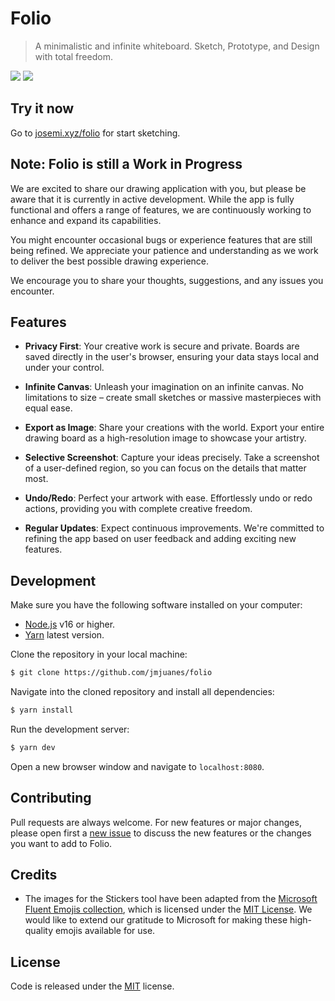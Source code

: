 # Folio

> A minimalistic and infinite whiteboard. Sketch, Prototype, and Design with total freedom.

![](https://badgen.net/github/license/jmjuanes/folio?labelColor=1d2734&color=21bf81)
![](https://badgen.net/badge/PRs/welcome/codecake?labelColor=1d2734&color=21bf81)


## Try it now

Go to [josemi.xyz/folio](https://www.josemi.xyz/folio) for start sketching.

## Note: Folio is still a Work in Progress

We are excited to share our drawing application with you, but please be aware that it is currently in active development. While the app is fully functional and offers a range of features, we are continuously working to enhance and expand its capabilities.

You might encounter occasional bugs or experience features that are still being refined. We appreciate your patience and understanding as we work to deliver the best possible drawing experience.

We encourage you to share your thoughts, suggestions, and any issues you encounter.

## Features

- **Privacy First**: Your creative work is secure and private. Boards are saved directly in the user's browser, ensuring your data stays local and under your control.

- **Infinite Canvas**: Unleash your imagination on an infinite canvas. No limitations to size – create small sketches or massive masterpieces with equal ease.

- **Export as Image**: Share your creations with the world. Export your entire drawing board as a high-resolution image to showcase your artistry.

- **Selective Screenshot**: Capture your ideas precisely. Take a screenshot of a user-defined region, so you can focus on the details that matter most.

- **Undo/Redo**: Perfect your artwork with ease. Effortlessly undo or redo actions, providing you with complete creative freedom.

- **Regular Updates**: Expect continuous improvements. We're committed to refining the app based on user feedback and adding exciting new features.

## Development

Make sure you have the following software installed on your computer: 

- [Node.js](https://nodejs.org) v16 or higher.
- [Yarn](https://classic.yarnpkg.com/lang/en/) latest version.

Clone the repository in your local machine:

```bash
$ git clone https://github.com/jmjuanes/folio
```

Navigate into the cloned repository and install all dependencies:

```bash
$ yarn install
```

Run the development server:

```bash
$ yarn dev
```

Open a new browser window and navigate to `localhost:8080`.

## Contributing

Pull requests are always welcome. For new features or major changes, please open first a [new issue](https://github.com/jmjuanes/folio/issues) to discuss the new features or the changes you want to add to Folio.

## Credits

- The images for the Stickers tool have been adapted from the [Microsoft Fluent Emojis collection](https://github.com/microsoft/fluentui-emoji), which is licensed under the [MIT License](https://github.com/microsoft/fluentui-emoji/blob/main/LICENSE). We would like to extend our gratitude to Microsoft for making these high-quality emojis available for use.


## License

Code is released under the [MIT](./LICENSE) license.
